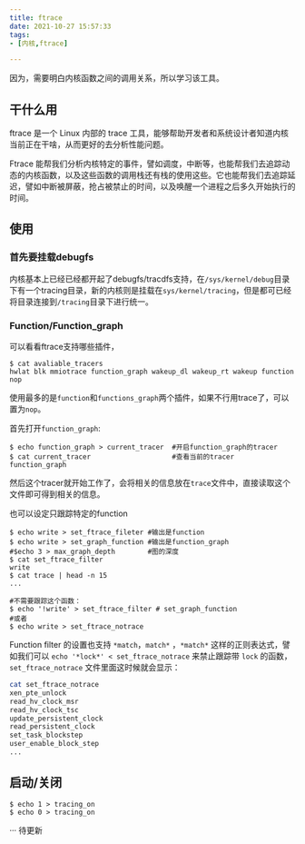 ```yaml
---
title: ftrace
date: 2021-10-27 15:57:33
tags:
- [内核,ftrace]

---
```

因为，需要明白内核函数之间的调用关系，所以学习该工具。

<!-- more -->

## 干什么用

ftrace 是一个 Linux 内部的 trace 工具，能够帮助开发者和系统设计者知道内核当前正在干啥，从而更好的去分析性能问题。

Ftrace 能帮我们分析内核特定的事件，譬如调度，中断等，也能帮我们去追踪动态的内核函数，以及这些函数的调用栈还有栈的使用这些。它也能帮我们去追踪延迟，譬如中断被屏蔽，抢占被禁止的时间，以及唤醒一个进程之后多久开始执行的时间。

## 使用

### 首先要挂载debugfs

内核基本上已经已经都开起了debugfs/tracdfs支持，在`/sys/kernel/debug`目录下有一个tracing目录，新的内核则是挂载在`sys/kernel/tracing`，但是都可已经将目录连接到`/tracing`目录下进行统一。

### Function/Function_graph

可以看看ftrace支持哪些插件，

```shell
$ cat avaliable_tracers
hwlat blk mmiotrace function_graph wakeup_dl wakeup_rt wakeup function nop
```

使用最多的是`function`和`functions_graph`两个插件，如果不行用trace了，可以置为`nop`。

首先打开`function_graph`:

```shell
$ echo function_graph > current_tracer 	#开启function_graph的tracer
$ cat current_tracer					#查看当前的tracer
function_graph
```

然后这个tracer就开始工作了，会将相关的信息放在`trace`文件中，直接读取这个文件即可得到相关的信息。

也可以设定只跟踪特定的function

```shell
$ echo write > set_ftrace_fileter #输出是function
$ echo write > set_graph_function #输出是function_graph
#$echo 3 > max_graph_depth		  #图的深度
$ cat set_ftrace_filter
write
$ cat trace | head -n 15
...

#不需要跟踪这个函数：
$ echo '!write' > set_ftrace_filter # set_graph_function
#或者
$ echo write > set_ftrace_notrace
```

Function filter 的设置也支持 `*match`，`match*` ，`*match*` 这样的正则表达式，譬如我们可以 `echo '*lock*' < set_ftrace_notrace` 来禁止跟踪带 `lock` 的函数，`set_ftrace_notrace` 文件里面这时候就会显示：

```bash
cat set_ftrace_notrace
xen_pte_unlock
read_hv_clock_msr
read_hv_clock_tsc
update_persistent_clock
read_persistent_clock
set_task_blockstep
user_enable_block_step
...
```

## 启动/关闭

```shell
$ echo 1 > tracing_on
$ echo 0 > tracing_on
```

··· 待更新


